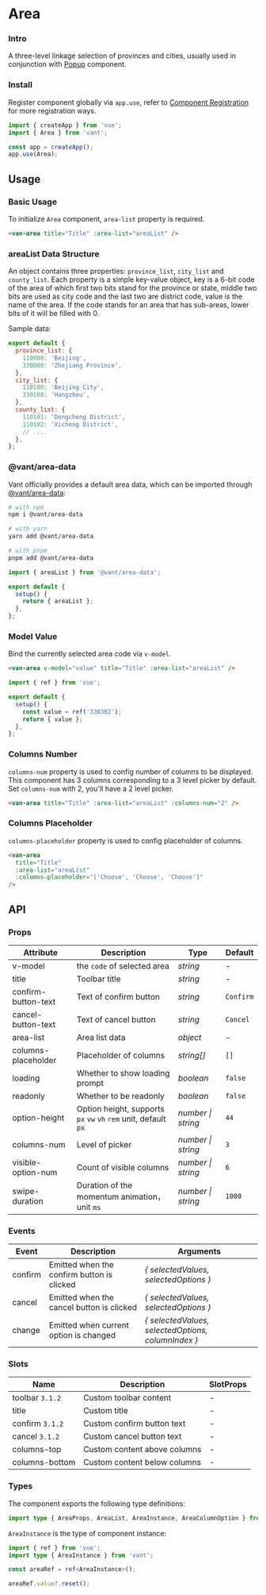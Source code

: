 # Area

### Intro

A three-level linkage selection of provinces and cities, usually used in conjunction with [Popup](#/en-US/popup) component.

### Install

Register component globally via `app.use`, refer to [Component Registration](#/en-US/advanced-usage#zu-jian-zhu-ce) for more registration ways.

```js
import { createApp } from 'vue';
import { Area } from 'vant';

const app = createApp();
app.use(Area);
```

## Usage

### Basic Usage

To initialize `Area` component, `area-list` property is required.

```html
<van-area title="Title" :area-list="areaList" />
```

### areaList Data Structure

An object contains three properties: `province_list`, `city_list` and `county_list`. Each property is a simple key-value object, key is a 6-bit code of the area of which first two bits stand for the province or state, middle two bits are used as city code and the last two are district code, value is the name of the area. If the code stands for an area that has sub-areas, lower bits of it will be filled with 0.

Sample data:

```js
export default {
  province_list: {
    110000: 'Beijing',
    330000: 'Zhejiang Province',
  },
  city_list: {
    110100: 'Beijing City',
    330100: 'Hangzhou',
  },
  county_list: {
    110101: 'Dongcheng District',
    110102: 'Xicheng District',
    // ....
  },
};
```

### @vant/area-data

Vant officially provides a default area data, which can be imported through [@vant/area-data](https://github.com/youzan/vant/tree/dev/packages/vant-area-data):

```bash
# with npm
npm i @vant/area-data

# with yarn
yarn add @vant/area-data

# with pnpm
pnpm add @vant/area-data
```

```ts
import { areaList } from '@vant/area-data';

export default {
  setup() {
    return { areaList };
  },
};
```

### Model Value

Bind the currently selected area code via `v-model`.

```html
<van-area v-model="value" title="Title" :area-list="areaList" />
```

```js
import { ref } from 'vue';

export default {
  setup() {
    const value = ref('330302');
    return { value };
  },
};
```

### Columns Number

`columns-num` property is used to config number of columns to be displayed. This component has 3 columns corresponding to a 3 level picker by default. Set `columns-num` with 2, you'll have a 2 level picker.

```html
<van-area title="Title" :area-list="areaList" :columns-num="2" />
```

### Columns Placeholder

`columns-placeholder` property is used to config placeholder of columns.

```html
<van-area
  title="Title"
  :area-list="areaList"
  :columns-placeholder="['Choose', 'Choose', 'Choose']"
/>
```

## API

### Props

| Attribute | Description | Type | Default |
| --- | --- | --- | --- |
| v-model | the `code` of selected area | _string_ | - |
| title | Toolbar title | _string_ | - |
| confirm-button-text | Text of confirm button | _string_ | `Confirm` |
| cancel-button-text | Text of cancel button | _string_ | `Cancel` |
| area-list | Area list data | _object_ | - |
| columns-placeholder | Placeholder of columns | _string[]_ | `[]` |
| loading | Whether to show loading prompt | _boolean_ | `false` |
| readonly | Whether to be readonly | _boolean_ | `false` |
| option-height | Option height, supports `px` `vw` `vh` `rem` unit, default `px` | _number \| string_ | `44` |
| columns-num | Level of picker | _number \| string_ | `3` |
| visible-option-num | Count of visible columns | _number \| string_ | `6` |
| swipe-duration | Duration of the momentum animation，unit `ms` | _number \| string_ | `1000` |

### Events

| Event | Description | Arguments |
| --- | --- | --- |
| confirm | Emitted when the confirm button is clicked | _{ selectedValues, selectedOptions }_ |
| cancel | Emitted when the cancel button is clicked | _{ selectedValues, selectedOptions }_ |
| change | Emitted when current option is changed | _{ selectedValues, selectedOptions, columnIndex }_ |

### Slots

| Name            | Description                  | SlotProps |
| --------------- | ---------------------------- | --------- |
| toolbar `3.1.2` | Custom toolbar content       | -         |
| title           | Custom title                 | -         |
| confirm `3.1.2` | Custom confirm button text   | -         |
| cancel `3.1.2`  | Custom cancel button text    | -         |
| columns-top     | Custom content above columns | -         |
| columns-bottom  | Custom content below columns | -         |

### Types

The component exports the following type definitions:

```ts
import type { AreaProps, AreaList, AreaInstance, AreaColumnOption } from 'vant';
```

`AreaInstance` is the type of component instance:

```ts
import { ref } from 'vue';
import type { AreaInstance } from 'vant';

const areaRef = ref<AreaInstance>();

areaRef.value?.reset();
```
